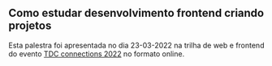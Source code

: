 ## Como estudar desenvolvimento frontend criando projetos

Esta palestra foi apresentada no dia 23-03-2022 na trilha de web e frontend do evento [TDC connections 2022](https://thedevconf.com/tdc/2022/connections/) no formato online.





